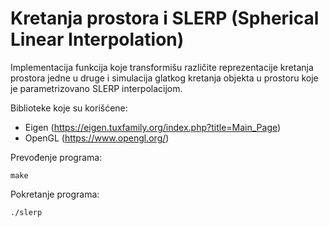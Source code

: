 # Kretanja prostora i SLERP (Spherical Linear Interpolation)
Implementacija funkcija koje transformišu različite reprezentacije kretanja prostora 
jedne u druge i simulacija glatkog kretanja objekta u prostoru koje je parametrizovano SLERP interpolacijom. 

Biblioteke koje su korišćene:
  - Eigen  (https://eigen.tuxfamily.org/index.php?title=Main_Page)
  - OpenGL (https://www.opengl.org/)

Prevođenje programa:
```
make
```

Pokretanje programa:
```
./slerp
```
